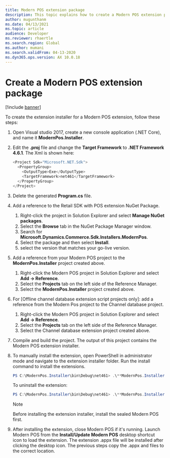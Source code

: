 ```yaml
---
title: Modern POS extension package 
description: This topic explains how to create a Modern POS extension package.
author: mugunthanm
ms.date: 04/13/2021
ms.topic: article
audience: Developer
ms.reviewer: rhaertle
ms.search.region: Global
ms.author: mumani
ms.search.validFrom: 04-13-2020
ms.dyn365.ops.version: AX 10.0.18
---
```


# Create a Modern POS extension package

[!include [banner](../includes/banner.md)]

To create the extension installer for a Modern POS extension, follow these steps:

1. Open Visual studio 2017, create a new console application (.NET Core), and name it **ModernPos.Installer**.

2. Edit the **.proj** file and change the **Target Framework** to **.NET Framework 4.6.1**. The Xml is shown here:

    ```Javascript
    <Project Sdk="Microsoft.NET.Sdk">
      <PropertyGroup>
        <OutputType>Exe</OutputType>
        <TargetFramework>net461</TargetFramework>
      </PropertyGroup>
    </Project>
    ```

3. Delete the generated **Program.cs** file.

4. Add a reference to the Retail SDK with POS extension NuGet Package.

    1. Right-click the project in Solution Explorer and select **Manage NuGet packages**.
    2. Select the **Browse** tab in the NuGet Package Manager window.
    3. Search for **Microsoft.Dynamics.Commerce.Sdk.Installers.ModernPos**.
    4. Select the package and then select **Install**.
    5. select the version that matches your go-live version.

5. Add a reference from your Modern POS project to the **ModernPos.Installer** project created above.

    1. Right-click the Modern POS project in Solution Explorer and select **Add -&gt; Reference**.
    2. Select the **Projects** tab on the left side of the Reference Manager.
    3. Select the **ModernPos.Installer** project created above.

6. For \[Offline channel database extension script projects only\]: add a reference from the Modern Pos project to the Channel database project.

    1. Right-click the Modern POS project in Solution Explorer and select **Add -&gt; Reference**.
    2. Select the **Projects** tab on the left side of the Reference Manager.
    3. Select the Channel database extension project created above.

7. Compile and build the project. The output of this project contains the Modern POS extension installer.

8. To manually install the extension, open PowerShell in administrator mode and navigate to the extension installer folder. Run the install command to install the extensions.

    ```powershell
    PS C:\ModernPos.Installer\bin\Debug\net461> .\**ModernPos.Installer.exe install**
    ```

    To uninstall the extension:

    ```powershell
    PS C:\ModernPos.Installer\bin\Debug\net461> .\**ModernPos.Installer.exe** uninstall
    ```

    > [!NOTE]
    > Before installing the extension installer, install the sealed Modern POS first.

9. After installing the extension, close Modern POS if it's running. Launch Modern POS from the **Install/Update Modern POS** desktop shortcut icon to load the extension. The extension .appx file will be installed after clicking the desktop icon. The previous steps copy the .appx and files to the correct location.
